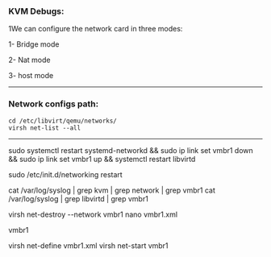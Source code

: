### KVM Debugs:

 1We can configure the network card in three modes:
 
 1- Bridge mode
 
 2- Nat mode
 
 3- host mode

----
### Network configs path:
```
cd /etc/libvirt/qemu/networks/
virsh net-list --all
```
----



sudo systemctl restart systemd-networkd &&
sudo ip link set vmbr1 down && sudo ip link set vmbr1 up &&
systemctl restart libvirtd

sudo /etc/init.d/networking restart

cat /var/log/syslog | grep kvm | grep network | grep vmbr1
cat /var/log/syslog | grep libvirtd | grep vmbr1





virsh net-destroy --network vmbr1
nano vmbr1.xml


<network>
  <name>vmbr1</name>  
  <forward mode='nat'/>
  <bridge name='vmbr1' stp='on' delay='0'/>  
  <ip address='192.168.122.1' netmask='255.255.255.0'>
    <dhcp>
      <range start='192.168.122.122' end='192.168.122.254'/>
    </dhcp>
  </ip>
</network>


virsh net-define vmbr1.xml
virsh net-start vmbr1




